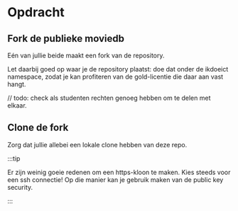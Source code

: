 # Opdracht

## Fork de publieke moviedb



Eén van jullie beide maakt een fork van de repository. 

Let daarbij goed op waar je de repository plaatst: doe dat onder de ikdoeict namespace, zodat je kan profiteren van de gold-licentie die daar aan vast hangt.

// todo: check als studenten rechten genoeg hebben om te delen met elkaar.

## Clone de fork

Zorg dat jullie allebei een lokale clone hebben van deze repo.

:::tip

Er zijn weinig goeie redenen om een https-kloon te maken. Kies steeds voor een ssh connectie!
Op die manier kan je gebruik maken van de public key security.

:::



